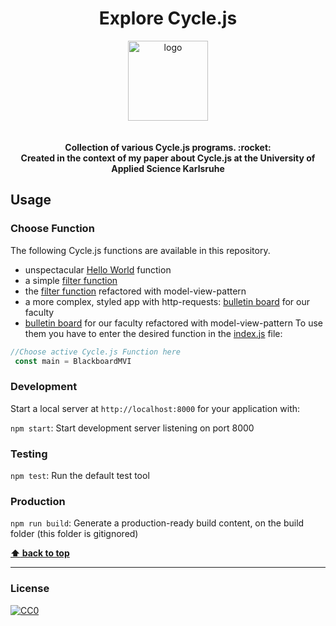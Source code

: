 <h1 align="center">Explore Cycle.js</h1>


<div align="center">
  <img alt="logo" src="https://raw.githubusercontent.com/cyclejs/cyclejs/master/logo.png" width="128">
</div>
<div align="center">
<br/>
<br/>
  <strong>Collection of various Cycle.js programs. :rocket: <br/>
          Created in the context of my paper about Cycle.js at the University of Applied Science Karlsruhe
</strong>
</div>


## Usage

### Choose Function

The following Cycle.js functions are available in this repository.

* unspectacular [Hello World](explore-cyclejs/src/helloWorld/helloWorld.js) function
* a simple [filter function](explore-cyclejs/src/filter/filter.js)
* the [filter function](explore-cyclejs/src/filter/filterMVI.js) refactored with model-view-pattern 
* a more complex, styled app with http-requests: [bulletin board](explore-cyclejs/src/blackboard/blackboard.js) for our faculty
* [bulletin board](explore-cyclejs/src/blackboard/blackboard.js) for our faculty refactored with model-view-pattern 
To use them you have to enter the desired function in the [index.js](src/index.js) file:

```javascript
//Choose active Cycle.js Function here
 const main = BlackboardMVI
```


### Development

Start a local server at `http://localhost:8000` for your application with:

`npm start`: Start development server listening on port 8000

### Testing

`npm test`: Run the default test tool

### Production
`npm run build`: Generate a production-ready build content, on the build folder (this folder is gitignored)

**[:arrow_up: back to top](#explore-cyclejs)**

---
### License
[![CC0](http://i.creativecommons.org/p/zero/1.0/88x31.png)](http://creativecommons.org/publicdomain/zero/1.0/)
